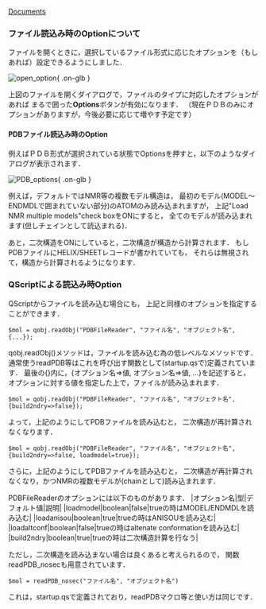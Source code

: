 [Documents](../../Documents)



### ファイル読込み時のOptionについて

ファイルを開くときに，選択しているファイル形式に応じたオプションを（もしあれば）設定できるようにしました．


![open_option](../../assets/images/Documents/FileReaderOptions/open_option.png){ .on-glb }


上図のファイルを開くダイアログで，ファイルのタイプに対応したオプションがあれば
まるで囲った**Options**ボタンが有効になります．
（現在ＰＤＢのみにオプションがありますが，今後必要に応じて増やす予定です）

#### PDBファイル読込み時のOption

例えばＰＤＢ形式が選択されている状態でOptionsを押すと，以下のようなダイアログが表示されます．


![PDB_options](../../assets/images/Documents/FileReaderOptions/PDB_options.png){ .on-glb }


例えば，デフォルトではNMR等の複数モデル構造は，
最初のモデル(MODEL〜ENDMDLで囲まれていない部分)のATOMのみ読み込まれますが，
上記"Load NMR multiple models"check boxをONにすると，
全てのモデルが読み込まれます(但しチェインとして読込まれる)．

あと，二次構造をONにしていると，二次構造が構造から計算されます．
もしPDBファイルにHELIX/SHEETレコードが書かれていても，
それらは無視されて，構造から計算されるようになります．

### QScriptによる読込み時Option
QScriptからファイルを読み込む場合にも，
上記と同様のオプションを指定することができます．

```
$mol = qobj.readObj("PDBFileReader", "ファイル名", "オブジェクト名", {...});
```

qobj.readObj()メソッドは，ファイルを読み込む為の低レベルなメソッドです．
通常使うreadPDB等はこれを呼び出す関数として(startup.qsで)定義されています．
最後の{}内に，{オプション名=>値, オプション名=>値, ...}を記述すると，
オプションに対する値を指定した上で，ファイルが読み込まれます．

```
$mol = qobj.readObj("PDBFileReader", "ファイル名", "オブジェクト名", {build2ndry=>false});
```

よって，上記のようにしてPDBファイルを読み込むと，
二次構造が再計算されなくなります．

```
$mol = qobj.readObj("PDBFileReader", "ファイル名", "オブジェクト名", {build2ndry=>false, loadmodel=true});
```

さらに，上記のようにしてPDBファイルを読み込むと，
二次構造が再計算されなくなり，かつNMRの複数モデルが(chainとして)読み込まれます．

PDBFileReaderのオプションには以下のものがあります．
|オプション名|型|デフォルト値|説明|
|loadmodel|boolean|false|trueの時はMODEL/ENDMDLを読み込む|
|loadanisou|boolean|true|trueの時はANISOUを読み込む|
|loadaltconf|boolean|false|trueの時はaltenate conformationを読み込む|
|build2ndry|boolean|true|trueの時は二次構造計算を行なう|

ただし，二次構造を読み込まない場合は良くあると考えられるので，
関数readPDB_nosecも用意されています．
```
$mol = readPDB_nosec("ファイル名", "オブジェクト名")
```
これは，startup.qsで定義されており，readPDBマクロ等と使い方は同じです．
